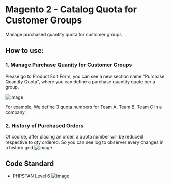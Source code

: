 # Magento 2 - Catalog Quota for Customer Groups
Manage purchased quantity quota for customer groups
## How to use:
### 1. Manage Purchase Quanity for Customer Groups
Please go to Product Edit Form, you can see a new section name "Purchase Quantity Quota", where you can define a purchase quantity quote per a group.

![image](https://user-images.githubusercontent.com/820411/144787625-5d8eeb62-9278-480f-8517-d742d1ce8fb6.png)

For example, We define 3 quota numbers for Team A, Team B, Team C in a company. 
### 2. History of Purchased Orders
Of course, after placing an order, a quota number will be reduced respective to qty ordered. So you can see log to observer every changes in a history grid
![image](https://user-images.githubusercontent.com/820411/144787955-d3aac09a-9e45-43bb-82ab-c234673f64ca.png)

## Code Standard 
- PHPSTAN Level 6
![image](https://user-images.githubusercontent.com/820411/144744533-6e5c02f8-8f42-48a3-8464-de7953f08fb0.png)
